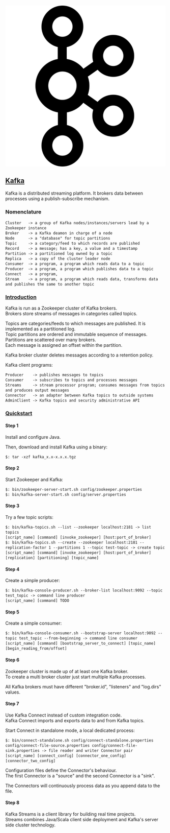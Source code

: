 <p align="center">
  <img width="800" src="images/kafka.png" alt="Kafka icon"></a>
</p>

## [Kafka](https://kafka.apache.org/)

Kafka is a distributed streaming platform. It brokers data between processes using a publish-subscribe
mechanism.  

### Nomenclature

```
Cluster   -> a group of Kafka nodes/instances/servers lead by a Zookeeper instance  
Broker    -> a Kafka deamon in charge of a node  
Node      -> a "database" for topic partitions  
Topic     -> a category/feed to which records are published  
Record    -> a message; has a key, a value and a timestamp  
Partition -> a partitioned log owned by a topic  
Replica   -> a copy of the cluster leader node  
Consumer  -> a program, a program which reads data to a topic  
Producer  -> a program, a program which publishes data to a topic  
Connect   -> a program, 
Stream    -> a program, a program which reads data, transforms data and publishes the same to another topic  
```

### [Introduction](http://kafka.apache.org/intro)

Kafka is run as a Zookeeper cluster of Kafka brokers.  
Brokers store streams of messages in categories called topics.  

Topics are categories/feeds to which messages are published. It is implemented as a partitioned log.  
Topic partitions are ordered and immutable sequence of messages.  
Partitions are scattered over many brokers.  
Each message is assigned an offset within the partition.  

Kafka broker cluster deletes messages according to a retention policy.  

Kafka client programs:  
```
Producer    -> publishes messages to topics
Consumer    -> subscribes to topics and processes messages
Streams     -> stream processor program; consumes messages from topics and produces output messages
Connector   -> an adapter between Kafka topics to outside systems
AdminClient -> Kafka topics and security administrative API
```

### [Quickstart](http://kafka.apache.org/quickstart)

#### Step 1

Install and configure Java.  

Then, download and install Kafka using a binary:  
```
$: tar -xzf kafka_x.x-x.x.x.tgz
```

#### Step 2

Start Zookeeper and Kafka:  
```
$: bin/zookeeper-server-start.sh config/zookeeper.properties
$: bin/kafka-server-start.sh config/server.properties
```

#### Step 3

Try a few topic scripts:  
```
$: bin/kafka-topics.sh --list --zookeeper localhost:2181 -> list topics
[script_name] [command] [invoke_zookeeper] [host:port_of_broker]
$: bin/kafka-topics.sh --create --zookeeper localhost:2181 --replication-factor 1 --partitions 1 --topic test-topic -> create topic
[script_name] [command] [invoke_zookeeper] [host:port_of_broker] [replication] [partitioning] [topic_name]
```

#### Step 4

Create a simple producer:  
```
$: bin/kafka-console-producer.sh --broker-list localhost:9092 --topic test_topic -> command line producer
[script_name] [command] TODO
```

#### Step 5

Create a simple consumer:  
```
$: bin/kafka-console-consumer.sh --bootstrap-server localhost:9092 --topic test_topic --from-beginning -> command line consumer
[script_name] [command] [bootstrap_server_to_connect] [topic_name] [begin_reading_from/offset]
```

#### Step 6

Zookeeper cluster is made up of at least one Kafka broker.  
To create a multi broker cluster just start multiple Kafka processes.  

All Kafka brokers must have different "broker.id", "listeners" and "log.dirs" values.  

#### Step 7

Use Kafka Connect instead of custom integration code.  
Kafka Connect imports and exports data to and from Kafka topics.  

Start Connect in standalone mode, a local dedicated process:  
```
$: bin/connect-standalone.sh config/connect-standalone.properties config/connect-file-source.properties config/connect-file-sink.properties -> file reader and writer Connector pair  
[script_name] [connect_config] [connector_one_config] [connector_two_config]
```
Configuration files define the Connector's behaviour.  
The first Connector is a "source" and the second Connector is a "sink".  

The Connectors will continuously process data as you append data to the file.  

#### Step 8

Kafka Streams is a client library for building real time projects.  
Streams combines Java/Scala client side deployment and Kafka's server side cluster technology.  
